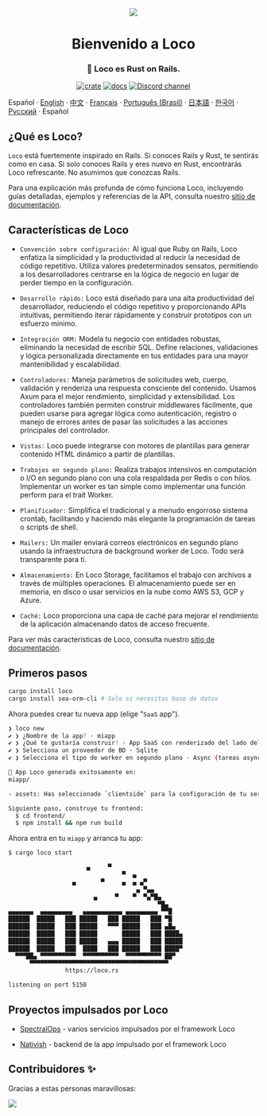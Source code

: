 <div align="center">

   <img src="https://github.com/loco-rs/loco/assets/83390/992d215a-3cd3-42ee-a1c7-de9fd25a5bac"/>

   <h1>Bienvenido a Loco</h1>

   <h3>
   <!-- <snip id="description" inject_from="yaml"> -->
🚂 Loco es Rust on Rails.
<!--</snip> -->
   </h3>

   [![crate](https://img.shields.io/crates/v/loco-rs.svg)](https://crates.io/crates/loco-rs)
   [![docs](https://docs.rs/loco-rs/badge.svg)](https://docs.rs/loco-rs)
   [![Discord channel](https://img.shields.io/badge/discord-Join-us)](https://discord.gg/fTvyBzwKS8)

 </div>

Español · [English](./README.md) · [中文](./README-zh_CN.md) · [Français](./README.fr.md) · [Português (Brasil)](./README-pt_BR.md) · [日本語](./README.ja.md) · [한국어](./README.ko.md) · [Русский](./README.ru.md) · Español

## ¿Qué es Loco?

`Loco` está fuertemente inspirado en Rails. Si conoces Rails y Rust, te sentirás como en casa. Si solo conoces Rails y eres nuevo en Rust, encontrarás Loco refrescante. No asumimos que conozcas Rails.

Para una explicación más profunda de cómo funciona Loco, incluyendo guías detalladas, ejemplos y referencias de la API, consulta nuestro [sitio de documentación](https://loco.rs).

## Características de Loco

* `Convención sobre configuración:` Al igual que Ruby on Rails, Loco enfatiza la simplicidad y la productividad al reducir la necesidad de código repetitivo. Utiliza valores predeterminados sensatos, permitiendo a los desarrolladores centrarse en la lógica de negocio en lugar de perder tiempo en la configuración.

* `Desarrollo rápido:` Loco está diseñado para una alta productividad del desarrollador, reduciendo el código repetitivo y proporcionando APIs intuitivas, permitiendo iterar rápidamente y construir prototipos con un esfuerzo mínimo.

* `Integración ORM:` Modela tu negocio con entidades robustas, eliminando la necesidad de escribir SQL. Define relaciones, validaciones y lógica personalizada directamente en tus entidades para una mayor mantenibilidad y escalabilidad.

* `Controladores:` Maneja parámetros de solicitudes web, cuerpo, validación y renderiza una respuesta consciente del contenido. Usamos Axum para el mejor rendimiento, simplicidad y extensibilidad. Los controladores también permiten construir middlewares fácilmente, que pueden usarse para agregar lógica como autenticación, registro o manejo de errores antes de pasar las solicitudes a las acciones principales del controlador.

* `Vistas:` Loco puede integrarse con motores de plantillas para generar contenido HTML dinámico a partir de plantillas.

* `Trabajos en segundo plano:` Realiza trabajos intensivos en computación o I/O en segundo plano con una cola respaldada por Redis o con hilos. Implementar un worker es tan simple como implementar una función perform para el trait Worker.

* `Planificador:` Simplifica el tradicional y a menudo engorroso sistema crontab, facilitando y haciendo más elegante la programación de tareas o scripts de shell.

* `Mailers:` Un mailer enviará correos electrónicos en segundo plano usando la infraestructura de background worker de Loco. Todo será transparente para ti.

* `Almacenamiento:` En Loco Storage, facilitamos el trabajo con archivos a través de múltiples operaciones. El almacenamiento puede ser en memoria, en disco o usar servicios en la nube como AWS S3, GCP y Azure.

* `Caché:` Loco proporciona una capa de caché para mejorar el rendimiento de la aplicación almacenando datos de acceso frecuente.

Para ver más características de Loco, consulta nuestro [sitio de documentación](https://loco.rs/docs/getting-started/tour/).

## Primeros pasos
<!-- <snip id="quick-installation-command" inject_from="yaml" template="sh"> -->
```sh
cargo install loco
cargo install sea-orm-cli # Solo si necesitas base de datos
```
<!-- </snip> -->

Ahora puedes crear tu nueva app (elige "`SaaS` app").

<!-- <snip id="loco-cli-new-from-template" inject_from="yaml" template="sh"> -->
```sh
❯ loco new
✔ ❯ ¿Nombre de la app? · miapp
✔ ❯ ¿Qué te gustaría construir? · App SaaS con renderizado del lado del cliente
✔ ❯ Selecciona un proveedor de BD · Sqlite
✔ ❯ Selecciona el tipo de worker en segundo plano · Async (tareas async in-process con tokio)

🚂 App Loco generada exitosamente en:
miapp/

- assets: Has seleccionado `clientside` para la configuración de tu servidor de assets.

Siguiente paso, construye tu frontend:
  $ cd frontend/
  $ npm install && npm run build
```
<!-- </snip> -->

Ahora entra en tu `miapp` y arranca tu app:
<!-- <snip id="starting-the-server-command-with-output" inject_from="yaml" template="sh"> -->
```sh
$ cargo loco start

                      ▄     ▀
                                ▀  ▄
                  ▄       ▀     ▄  ▄ ▄▀
                                    ▄ ▀▄▄
                        ▄     ▀    ▀  ▀▄▀█▄
                                          ▀█▄
▄▄▄▄▄▄▄  ▄▄▄▄▄▄▄▄▄   ▄▄▄▄▄▄▄▄▄▄▄ ▄▄▄▄▄▄▄▄▄ ▀▀█
██████  █████   ███ █████   ███ █████   ███ ▀█
██████  █████   ███ █████   ▀▀▀ █████   ███ ▄█▄
██████  █████   ███ █████       █████   ███ ████▄
██████  █████   ███ █████   ▄▄▄ █████   ███ █████
██████  █████   ███  ████   ███ █████   ███ ████▀
  ▀▀▀██▄ ▀▀▀▀▀▀▀▀▀▀  ▀▀▀▀▀▀▀▀▀▀  ▀▀▀▀▀▀▀▀▀▀ ██▀
      ▀▀▀▀▀▀▀▀▀▀▀▀▀▀▀▀▀▀▀▀▀▀▀▀▀▀▀▀▀▀▀▀▀▀▀▀▀▀▀
                https://loco.rs

listening on port 5150
```
<!-- </snip> -->

## Proyectos impulsados por Loco

* [SpectralOps](https://spectralops.io) - varios servicios impulsados por el framework Loco

* [Nativish](https://nativi.sh) - backend de la app impulsado por el framework Loco

## Contribuidores ✨

Gracias a estas personas maravillosas:

<a href="https://github.com/loco-rs/loco/graphs/contributors">
  <img src="https://contrib.rocks/image?repo=loco-rs/loco" />
</a>
